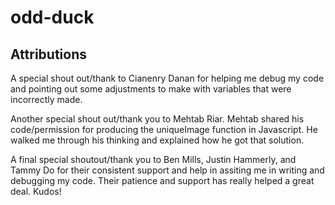 # odd-duck

## Attributions

A special shout out/thank to Cianenry Danan for helping me debug my code and pointing out some adjustments to make with variables that were incorrectly made.

Another special shout out/thank you to Mehtab Riar. Mehtab shared his code/permission for producing the uniqueImage function in Javascript. He walked me through his thinking and explained how he got that solution. 

A final special shoutout/thank you to Ben Mills, Justin Hammerly, and Tammy Do for their consistent support and help in assiting me in writing and debugging my code. Their patience and support has really helped a great deal. Kudos!